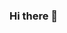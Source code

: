 ### Hi there 👋

<!--
**tomek-kowalski/tomek-kowalski** is a ✨ _special_ ✨ repository because its `README.md` (this file) appears on your GitHub profile.

Here are some ideas to get you started:

- 🔭 I’m currently working on quite many projects using stack like : PHP, JS, jquery, HTML, CSS, related to plugins and themes development in CMS Wordpress.
- 🌱 I’m currently learning new things in area of React and Python.
- 👯 I’m looking to collaborate on interesting projects, escpecially in area  of plugin development and integration on WP. 
- 🤔 I’m looking for help with ...
- 💬 Ask me about: php, wp, plugin and themes development for WP. 
- 📫 How to reach me: tomasz.kowalski@kowalski-consulting.com
- 😄 Pronouns: doing a fun thing everyday.
- ⚡ Fun fact: it's been written 1.08.2022. 
-->
